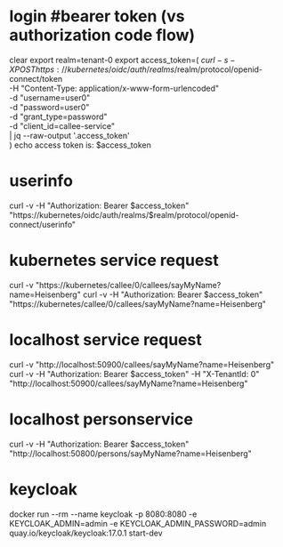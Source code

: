 # login                                                                             #bearer token (vs authorization code flow)
clear
export realm=tenant-0
export access_token=$(\
curl -s -X POST https://kubernetes/oidc/auth/realms/$realm/protocol/openid-connect/token \
-H "Content-Type: application/x-www-form-urlencoded" \
-d "username=user0" \
-d "password=user0" \
-d "grant_type=password" \
-d "client_id=callee-service" \
| jq --raw-output '.access_token' \
)
echo access token is: $access_token

# userinfo
curl -v -H "Authorization: Bearer $access_token" "https://kubernetes/oidc/auth/realms/$realm/protocol/openid-connect/userinfo"

# kubernetes service request
curl -v "https://kubernetes/callee/0/callees/sayMyName?name=Heisenberg"
curl -v -H "Authorization: Bearer $access_token" "https://kubernetes/callee/0/callees/sayMyName?name=Heisenberg"

# localhost service request
curl -v "http://localhost:50900/callees/sayMyName?name=Heisenberg"
curl -v -H "Authorization: Bearer $access_token" -H "X-TenantId: 0" "http://localhost:50900/callees/sayMyName?name=Heisenberg"

# localhost personservice
curl -v -H "Authorization: Bearer $access_token" "http://localhost:50800/persons/sayMyName?name=Heisenberg"
              
# keycloak
docker run --rm --name keycloak -p 8080:8080 -e KEYCLOAK_ADMIN=admin -e KEYCLOAK_ADMIN_PASSWORD=admin \
quay.io/keycloak/keycloak:17.0.1 start-dev